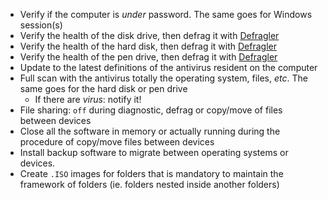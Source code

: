 * Verify if the computer is _under_ password. The same goes for Windows session(s)
* Verify the health of the disk drive, then defrag it with [Defragler](https://www.ccleaner.com/defraggler)
* Verify the health of the hard disk, then defrag it with [Defragler](https://www.ccleaner.com/defraggler)
* Verify the health of the pen drive, then defrag it with [Defragler](https://www.ccleaner.com/defraggler)
* Update to the latest definitions of the antivirus resident on the computer
* Full scan with the antivirus totally the operating system, files, _etc_. The same goes for the hard disk or pen drive
    - If there are _virus_: notify it!
* File sharing: `off` during diagnostic, defrag or copy/move of files between devices
* Close all the software in memory or actually running during the procedure of copy/move files between devices
* Install backup software to migrate between operating systems or devices. 
* Create `.ISO` images for folders that is mandatory to maintain the framework of folders (ie. folders nested inside another folders)
